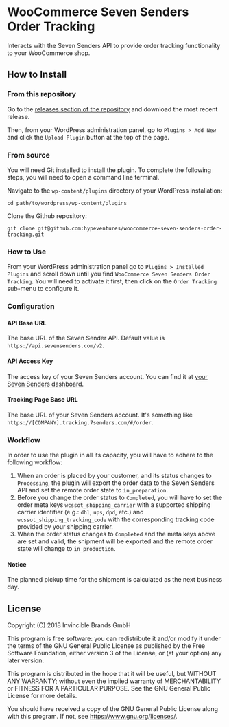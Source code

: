 # WooCommerce Seven Senders Order Tracking
Interacts with the Seven Senders API to provide order tracking functionality to your WooCommerce shop.

## How to Install
### From this repository
Go to the [releases section of the repository](https://github.com/hypeventures/woocommerce-seven-senders-order-tracking/releases) and download the most recent release.

Then, from your WordPress administration panel, go to `Plugins > Add New` and click the `Upload Plugin` button at the top of the page.

### From source
You will need Git installed to install the plugin. To complete the following steps, you will need to open a command line terminal.

Navigate to the `wp-content/plugins` directory of your WordPress installation:

`cd path/to/wordpress/wp-content/plugins`

Clone the Github repository:

`git clone git@github.com:hypeventures/woocommerce-seven-senders-order-tracking.git`

### How to Use
From your WordPress administration panel go to `Plugins > Installed Plugins` and scroll down until you find `WooCommerce Seven Senders Order Tracking`. You will need to activate it first, then click on the `Order Tracking` sub-menu to configure it.

### Configuration
#### API Base URL
The base URL of the Seven Sender API. Default value is `https://api.sevensenders.com/v2`.

#### API Access Key
The access key of your Seven Senders account. You can find it at [your Seven Senders dashboard](https://sendwise.sevensenders.com/settings/shop/integrations).

#### Tracking Page Base URL
The base URL of your Seven Senders account. It's something like `https://[COMPANY].tracking.7senders.com/#/order`.

### Workflow
In order to use the plugin in all its capacity, you will have to adhere to the following workflow:

1. When an order is placed by your customer, and its status changes to `Processing`, the plugin will export the order data to the Seven Senders API and set the remote order state to `in_preparation`.
2. Before you change the order status to `Completed`, you will have to set the order meta keys `wcssot_shipping_carrier` with a supported shipping carrier identifier (e.g.: `dhl`, `ups`, `dpd`, etc.) and `wcssot_shipping_tracking_code` with the corresponding tracking code provided by your shipping carrier.
3. When the order status changes to `Completed` and the meta keys above are set and valid, the shipment will be exported and the remote order state will change to `in_production`.

#### Notice
The planned pickup time for the shipment is calculated as the next business day.

## License
Copyright (C) 2018 Invincible Brands GmbH

This program is free software: you can redistribute it and/or modify
it under the terms of the GNU General Public License as published by
the Free Software Foundation, either version 3 of the License, or
(at your option) any later version.

This program is distributed in the hope that it will be useful,
but WITHOUT ANY WARRANTY; without even the implied warranty of
MERCHANTABILITY or FITNESS FOR A PARTICULAR PURPOSE.  See the
GNU General Public License for more details.

You should have received a copy of the GNU General Public License
along with this program.  If not, see <https://www.gnu.org/licenses/>.